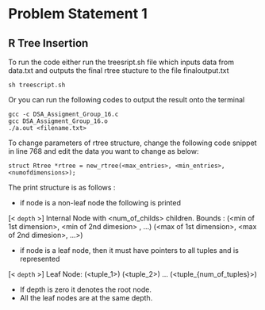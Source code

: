 # Problem Statement 1
## R Tree Insertion


To run the code either run the treesript.sh file which inputs data from data.txt and outputs the final rtree stucture to the file finaloutput.txt

    sh treescript.sh 
Or you can run the following codes to output the result onto the terminal

    gcc -c DSA_Assigment_Group_16.c
    gcc DSA_Assigment_Group_16.o
    ./a.out <filename.txt>

To change parameters of rtree structure, change the following code snippet in line 768 and edit the data you want to change as below:

    struct Rtree *rtree = new_rtree(<max_entries>, <min_entries>, <numofdimensions>);

The print structure is as follows :
- if node is a non-leaf node the following is printed 

[< ```depth``` >] Internal Node with <num_of_childs> children. Bounds : (<min of 1st dimension>, <min of 2nd dimesion> , ...) (<max of 1st dimension>, <max of 2nd dimesion>, ...>)
- if node is a leaf node, then it must have pointers to all tuples and is represented

[< ```depth``` >] Leaf Node: (<tuple_1>) (<tuple_2>) ... (<tuple_{num_of_tuples}>)
- If depth is zero it denotes the root node.
- All the leaf nodes are at the same depth.
